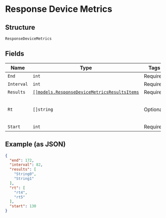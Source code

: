 
# Response Device Metrics

## Structure

`ResponseDeviceMetrics`

## Fields

| Name | Type | Tags | Description |
|  --- | --- | --- | --- |
| `End` | `int` | Required | - |
| `Interval` | `int` | Required | - |
| `Results` | [`[]models.ResponseDeviceMetricsResultsItems`](../../doc/models/containers/response-device-metrics-results-items.md) | Required | - |
| `Rt` | `[]string` | Optional | **Constraints**: *Unique Items Required* |
| `Start` | `int` | Required | - |

## Example (as JSON)

```json
{
  "end": 172,
  "interval": 82,
  "results": [
    "String0",
    "String1"
  ],
  "rt": [
    "rt4",
    "rt5"
  ],
  "start": 130
}
```

